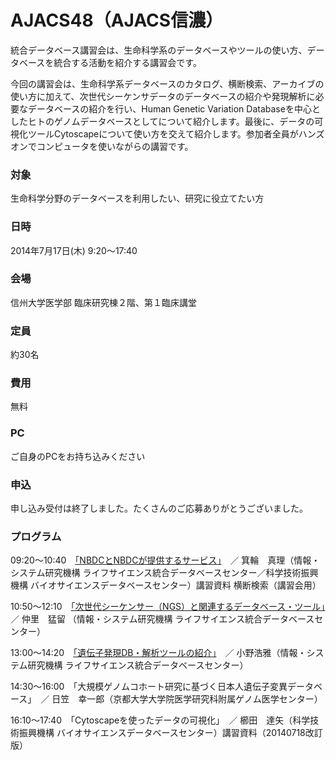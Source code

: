 # AJACS48（AJACS信濃）

統合データベース講習会は、生命科学系のデータベースやツールの使い方、データベースを統合する活動を紹介する講習会です。

今回の講習会は、生命科学系データベースのカタログ、横断検索、アーカイブの使い方に加えて、次世代シーケンサデータのデータベースの紹介や発現解析に必要なデータベースの紹介を行い、Human Genetic Variation Databaseを中心としたヒトのゲノムデータベースとしてについて紹介します。最後に、データの可視化ツールCytoscapeについて使い方を交えて紹介します。参加者全員がハンズオンでコンピュータを使いながらの講習です。

### 対象
生命科学分野のデータベースを利用したい、研究に役立てたい方
### 日時
2014年7月17日(木) 9:20～17:40　
### 会場
信州大学医学部 臨床研究棟２階、第１臨床講堂

### 定員
約30名
### 費用
無料
### PC
ご自身のPCをお持ち込みください
### 申込
申し込み受付は終了しました。たくさんのご応募ありがとうございました。

### プログラム
09:20～10:40　[「NBDCとNBDCが提供するサービス」](01_minowa)　／ 箕輪　真理（情報・システム研究機構 ライフサイエンス統合データベースセンター／科学技術振興機構 バイオサイエンスデータベースセンター）講習資料 横断検索（講習会用）

10:50～12:10　[「次世代シーケンサー（NGS）と関連するデータベース・ツール」](02_nakazato)　／ 仲里　猛留 （情報・システム研究機構 ライフサイエンス統合データベースセンター）

13:00～14:20　[「遺伝子発現DB・解析ツールの紹介」](03_hono)　／ 小野浩雅（情報・システム研究機構 ライフサイエンス統合データベースセンター）

14:30～16:00　「大規模ゲノムコホート研究に基づく日本人遺伝子変異データベース」　／ 日笠　幸一郎（京都大学大学院医学研究科附属ゲノム医学センター）

16:10～17:40　「Cytoscapeを使ったデータの可視化」　／ 櫛田　達矢（科学技術振興機構 バイオサイエンスデータベースセンター）講習資料（20140718改訂版）
